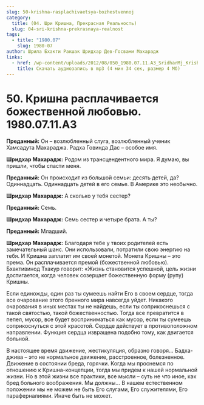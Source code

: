 ```yaml
---
slug: 50-krishna-rasplachivaetsya-bozhestvennoj
category:
  title: (04. Шри Кришна, Прекрасная Реальность)
  slug: 04-sri-krishna-prekrasnaya-realnost
tags:
  - title: "1980.07"
    slug: 1980-07
author: Шрила Бхакти Ракшак Шридхар Дев-Госвами Махарадж
links:
  - href: /wp-content/uploads/2012/08/050_1980.07.11.A3_SridharMj_Krishna_rasplachivayetsya_bojestvennoy_lyubovyu.mp3
    title: Скачать аудиозапись в mp3 (4 мин 34 сек, размер 4 Мб)
---
```


# 50. Кришна расплачивается божественной любовью. 1980.07.11.A3

**Преданный:** Он – возлюбленный слуга, возлюбленный ученик Хамсадута Махараджа. Радха Говинда Дас – особое имя.

**Шридхар Махарадж:** Родом из трансцендентного мира. Я думаю, вы пришли, чтобы спасти меня.

**Преданный:** Он происходит из большой семьи: десять детей, да? Одиннадцать. Одиннадцать детей в его семье. В Америке это необычно.

**Шридхар Махарадж:** А сколько у тебя сестер?

**Преданный:** Семь.

**Шридхар Махарадж:** Семь сестер и четыре брата. А ты?

**Преданный:** Младший.

**Шридхар Махарадж:** Благодаря тебе у твоих родителей есть замечательный шанс. Они использовали, потратили свою энергию на тебя. И Кришна заплатит им своей монетой. Монета Кришны – это према. Он расплачивается премой (божественной любовью). Бхактивинод Тхакур говорит: «Жизнь становится успешной, цель жизни достигается, когда человек созерцает божественную форму (рупу) Кришны.

Если единожды, один раз ты сумеешь найти Его в своем сердце, тогда все очарование этого бренного мира навсегда уйдет. Никакого очарования в иных местах ты не найдешь, если ты соприкоснешься с такой святостью, такой божественностью. Тогда все превратится в пепел, мусор, все будет восприниматься как мусор, если ты сумеешь соприкоснуться с этой красотой. Сердце действует в противоположном направлении. Функция сердца извращена подобно тому, как двигается больной.

В настоящее время движение, жестикуляция, образно говоря… Бадха-джива – это не нормальное движение, расстроенное, болезненное. Движение в состоянии бреда, горячки. Когда мы проснемся по отношению к Кришна-концепции, тогда мы придем к нашей нормальной жизни. Но в этой жизни все практики, все мысли – суть не что иное, как бред больного воображения. Мы должны… В нашем естественном положении мы не можем не быть Его слугами, Его служителями, Его параферналиями. Иначе быть не может.

